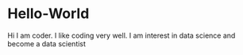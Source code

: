 # Hello-World

Hi I am coder. I like coding very well.
  I am interest in data science and become a data scientist   
